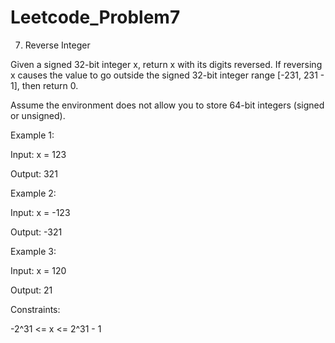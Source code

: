 # Leetcode_Problem7


7. Reverse Integer



Given a signed 32-bit integer x, return x with its digits reversed. If reversing x causes the value to go outside the signed 32-bit integer range [-231, 231 - 1], then return 0.



Assume the environment does not allow you to store 64-bit integers (signed or unsigned).

 

Example 1:



Input: x = 123


Output: 321



Example 2:


Input: x = -123


Output: -321



Example 3:


Input: x = 120


Output: 21
 

Constraints:

-2^31 <= x <= 2^31 - 1



